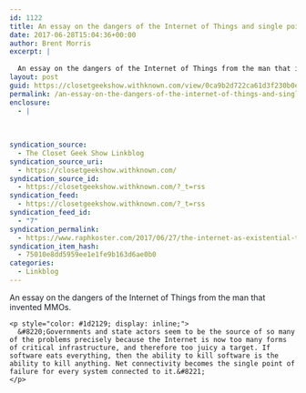 ```yaml
---
id: 1122
title: An essay on the dangers of the Internet of Things and single points of failure
date: 2017-06-28T15:04:36+00:00
author: Brent Morris
excerpt: |
  
  An essay on the dangers of the Internet of Things from the man that invented MMOs."Governments and state actors seem to be the source of so many of the problems precisely because the Internet is now too many forms of critical infrastructure, and t...
layout: post
guid: https://closetgeekshow.withknown.com/view/0ca9b2d722ca61d3f230b0e5e43662f5
permalink: /an-essay-on-the-dangers-of-the-internet-of-things-and-single-points-of-failure/
enclosure:
  - |
    
    
    
syndication_source:
  - The Closet Geek Show Linkblog
syndication_source_uri:
  - https://closetgeekshow.withknown.com/
syndication_source_id:
  - https://closetgeekshow.withknown.com/?_t=rss
syndication_feed:
  - https://closetgeekshow.withknown.com/?_t=rss
syndication_feed_id:
  - "7"
syndication_permalink:
  - https://www.raphkoster.com/2017/06/27/the-internet-as-existential-threat/
syndication_item_hash:
  - 75010e8dd5959ee1e1fe9b163d6ae0b0
categories:
  - Linkblog
---
```

<div class="known-bookmark">
  <div class="e-content">
    <p style="color: #1d2129;">
      An essay on the dangers of the Internet of Things from the man that invented MMOs.
    </p>
    
    <p style="color: #1d2129; display: inline;">
      &#8220;Governments and state actors seem to be the source of so many of the problems precisely because the Internet is now too many forms of critical infrastructure, and therefore too juicy a target. If software eats everything, then the ability to kill software is the ability to kill anything. Net connectivity becomes the single point of failure for every system connected to it.&#8221;
    </p>
  </div>
</div>